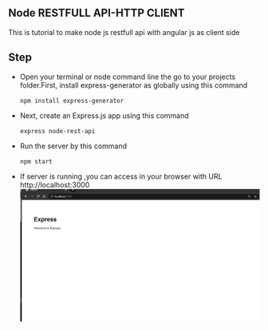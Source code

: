 ## Node RESTFULL API-HTTP CLIENT

This is tutorial to make node js restfull api with angular js as client side

## Step
* Open your terminal or node command line the go to your projects folder.First, install express-generator as globally using this command 
  ```
  npm install express-generator
  ```
* Next, create an Express.js app using this command
  ```
  express node-rest-api
  ```
* Run the server by this command 
  ```
  npm start
  ```
* If server is running ,you can access in your browser with URL http://localhost:3000 
  ![Screenshot (914)](/assets/Screenshot%20(914).png)
